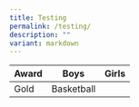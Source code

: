 ```yaml
---
title: Testing
permalink: /testing/
description: ""
variant: markdown
---
```

Award | Boys| Girls|
| -------- | -------- | -------- |
| Gold|  Basketball  |    |